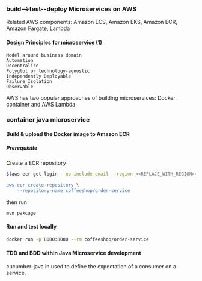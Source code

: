 ### build-->test--deploy Microservices on AWS

Related AWS components: 
Amazon ECS, Amazon EKS, Amazon ECR, Amazon Fargate, Lambda

#### Design Principles for microservice (1) ####

    Model around business domain
    Automation
    Decentralize
    Polyglot or technology-agnostic
    Independently Deployable
    Failure Isolation
    Observable

AWS has two popular approaches of building microservices: Docker container and AWS Lambda


### container java microservice ###

#### Build & upload the Docker image to Amazon ECR ####

##### Prerequisite #####
Create a ECR repository
```bash
$(aws ecr get-login --no-include-email --region <<REPLACE_WITH_REGION>>)

aws ecr create-repository \
    --repository-name coffeeshop/order-service
```
then run
```bash
mvn pakcage
```


#### Run and test locally ####

```bash
docker run -p 8080:8080 --rm coffeeshop/order-service
```

#### TDD and BDD within Java Microservice development ####

cucumber-java in used to define the expectation of a consumer on a service. 



